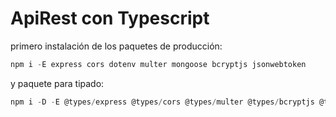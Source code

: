 # ApiRest con Typescript

primero instalación de los paquetes de producción:

```powershell
npm i -E express cors dotenv multer mongoose bcryptjs jsonwebtoken
```

y paquete para tipado:

```powershell
npm i -D -E @types/express @types/cors @types/multer @types/bcryptjs @types/jsonwebtoken
```
